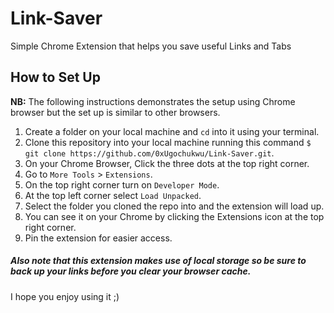 # Link-Saver
Simple Chrome Extension that helps you save useful Links and Tabs


## How to Set Up

**NB:** The following instructions demonstrates the setup using Chrome browser but the set up is similar to other browsers.

1. Create a folder on your local machine and `cd` into it using your terminal.
2. Clone this repository into your local machine running this command `$ git clone https://github.com/0xUgochukwu/Link-Saver.git`.
3. On your Chrome Browser, Click the three dots at the top right corner.
4. Go to `More Tools` > `Extensions`.
5. On the top right corner turn on `Developer Mode`.
6. At the top left corner select `Load Unpacked`.
7. Select the folder you cloned the repo into and the extension will load up.
8. You can see it on your Chrome by clicking the Extensions icon at the top right corner.
9. Pin the extension for easier access.

##### Also note that this extension makes use of local storage so be sure to back up your links before you clear your browser cache.

I hope you enjoy using it ;)
